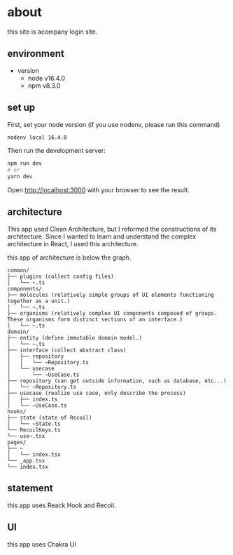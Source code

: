 # about

this site is acompany login site.

## environment

- version
  - node v16.4.0
  - npm v8.3.0

## set up

First, set your node version
(if you use nodenv, please run this command)

```sh
nodenv local 16.4.0
```

Then run the development server:

```sh
npm run dev
# or
yarn dev
```

Open [http://localhost:3000](http://localhost:3000) with your browser to see the result.

## architecture

This app used Clean Architecture, but I reformed the constructions of its architecture.
Since I wanted to learn and understand the complex architecture in React, I used this architecture.

this app of architecture is below the graph.

```
common/
├── plugins (collect config files)
│   └── ~.ts
components/
├── molecules (relatively simple groups of UI elements functioning together as a unit.)
│   └── ~.ts
├── organisms (relatively complex UI components composed of groups. These organisms form distinct sections of an interface.)
│   └── ~.ts
domain/
├── entity (define immutable domain model.)
│   └── ~.ts
├── interface (collect abstract class)
│   ├── repository
│   │   └── ~Repository.ts
│   └── usecase
│       └── ~UseCase.ts
├── repository (can get outside information, such as database, etc...)
│   └── ~Repository.ts
├── usecase (realize use case, only describe the process)
│   ├── index.ts
│   └── ~UseCase.ts
hooks/
├── state (state of Recoil)
│   └── ~State.ts
└── RecoilKeys.ts
└── use~.tsx
pages/
├── ~
│   └── index.tsx
└── _app.tsx
└── index.tsx
```

## statement

this app uses Reack Hook and Recoil.

## UI

this app uses Chakra UI
